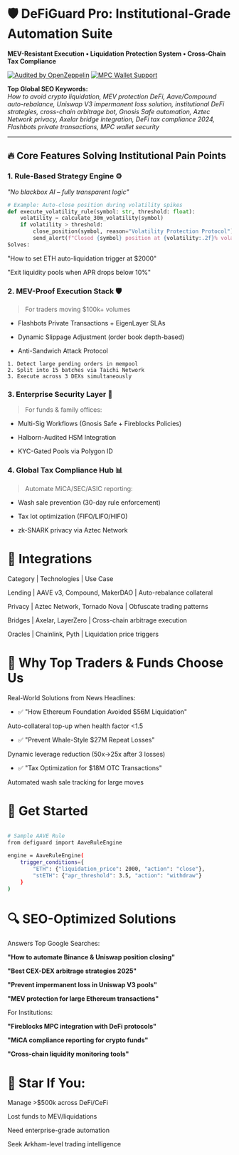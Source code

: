# 🛡️ DeFiGuard Pro: Institutional-Grade Automation Suite  
**MEV-Resistant Execution • Liquidation Protection System • Cross-Chain Tax Compliance**

[![Audited by OpenZeppelin](https://img.shields.io/badge/Audit-OpenZeppelin-green)](https://openzeppelin.com)
[![MPC Wallet Support](https://img.shields.io/badge/Security-Fireblocks%20MPC-blue)](https://)

**Top Global SEO Keywords:**  
*How to avoid crypto liquidation, MEV protection DeFi, Aave/Compound auto-rebalance, Uniswap V3 impermanent loss solution, institutional DeFi strategies, cross-chain arbitrage bot, Gnosis Safe automation, Aztec Network privacy, Axelar bridge integration, DeFi tax compliance 2024, Flashbots private transactions, MPC wallet security*

---

## 🔥 Core Features Solving Institutional Pain Points

### 1. **Rule-Based Strategy Engine** ⚙️  
_"No blackbox AI – fully transparent logic"_  
```python
# Example: Auto-close position during volatility spikes
def execute_volatility_rule(symbol: str, threshold: float):
    volatility = calculate_30m_volatility(symbol)
    if volatility > threshold:
        close_position(symbol, reason="Volatility Protection Protocol")
        send_alert(f"Closed {symbol} position at {volatility:.2f}% volatility")
Solves:
```

"How to set ETH auto-liquidation trigger at $2000"

"Exit liquidity pools when APR drops below 10%"

### 2. MEV-Proof Execution Stack 🛡️
> For traders moving $100k+ volumes

- Flashbots Private Transactions + EigenLayer SLAs

- Dynamic Slippage Adjustment (order book depth-based)

- Anti-Sandwich Attack Protocol

```Typical Workflow:
1. Detect large pending orders in mempool
2. Split into 15 batches via Taichi Network
3. Execute across 3 DEXs simultaneously
```

### 3. Enterprise Security Layer 🔐
> For funds & family offices:

- Multi-Sig Workflows (Gnosis Safe + Fireblocks Policies)

- Halborn-Audited HSM Integration

- KYC-Gated Pools via Polygon ID

### 4. Global Tax Compliance Hub 📊
> Automate MiCA/SEC/ASIC reporting:

- Wash sale prevention (30-day rule enforcement)

- Tax lot optimization (FIFO/LIFO/HIFO)

- zk-SNARK privacy via Aztec Network

# 🧩 Integrations
Category | Technologies	| Use Case

Lending |  AAVE v3, Compound, MakerDAO |  Auto-rebalance collateral

Privacy |  Aztec Network, Tornado Nova |  Obfuscate trading patterns

Bridges |  Axelar, LayerZero |  Cross-chain arbitrage execution

Oracles |  Chainlink, Pyth |  Liquidation price triggers

# 📌 Why Top Traders & Funds Choose Us

Real-World Solutions from News Headlines:

- ✅ "How Ethereum Foundation Avoided $56M Liquidation"

Auto-collateral top-up when health factor <1.5

- ✅ "Prevent Whale-Style $27M Repeat Losses"

Dynamic leverage reduction (50x→25x after 3 losses)

- ✅ "Tax Optimization for $18M OTC Transactions"

Automated wash sale tracking for large moves

# 🚀 Get Started
``` bash

# Sample AAVE Rule
from defiguard import AaveRuleEngine

engine = AaveRuleEngine(
    trigger_conditions={
        "ETH": {"liquidation_price": 2000, "action": "close"},
        "stETH": {"apr_threshold": 3.5, "action": "withdraw"}
    } 
)
```

# 🔍 SEO-Optimized Solutions
Answers Top Google Searches:

**"How to automate Binance & Uniswap position closing"**

**"Best CEX-DEX arbitrage strategies 2025"**

**"Prevent impermanent loss in Uniswap V3 pools"**

**"MEV protection for large Ethereum transactions"**

For Institutions:

**"Fireblocks MPC integration with DeFi protocols"**

**"MiCA compliance reporting for crypto funds"**

**"Cross-chain liquidity monitoring tools"**

# 🌟 Star If You:

Manage >$500k across DeFi/CeFi

Lost funds to MEV/liquidations

Need enterprise-grade automation

Seek Arkham-level trading intelligence
